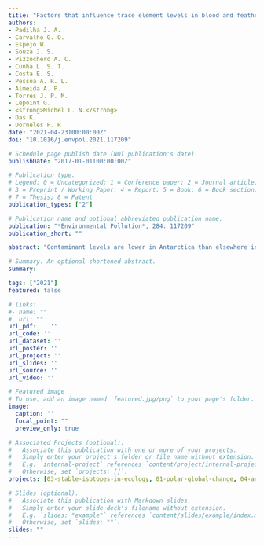 ```yaml
---
title: "Factors that influence trace element levels in blood and feathers of *Pygoscelis* penguins from South Shetland Islands, Antarctica"
authors:
- Padilha J. A.
- Carvalho G. O.
- Espejo W.
- Souza J. S.
- Pizzochero A. C.
- Cunha L. S. T.
- Costa E. S.
- Pessôa A. R. L.
- Almeida A. P.
- Torres J. P. M.
- Lepoint G.
- <strong>Michel L. N.</strong>
- Das K.
- Dorneles P. R
date: "2021-04-23T00:00:00Z"
doi: "10.1016/j.envpol.2021.117209"

# Schedule page publish date (NOT publication's date).
publishDate: "2017-01-01T00:00:00Z"

# Publication type.
# Legend: 0 = Uncategorized; 1 = Conference paper; 2 = Journal article;
# 3 = Preprint / Working Paper; 4 = Report; 5 = Book; 6 = Book section;
# 7 = Thesis; 8 = Patent
publication_types: ["2"]

# Publication name and optional abbreviated publication name.
publication: "*Environmental Pollution*, 284: 117209"
publication_short: ""

abstract: "Contaminant levels are lower in Antarctica than elsewhere in the world because of its low anthropogenic activities. However, the northern region of the Antarctic Peninsula, is close to South America and experiences the greatest anthropogenic pressure in Antarctica. Here, we investigated, in two Antarctic Peninsula islands, intra and interspecific factors that influence the concentrations of 17 trace elements (TEs) in blood and feathers of three penguin species breeding sympatrically in relation to their trophic ecology assessed via a stable isotopic approach (C, N and S). Geographical location, foraging zone (δ13C and δ34S) and diet influences the interspecific difference, and sex and maturity stage diet influence the intraspecific difference of Pygoscelis penguins. Penguins from Livingston showed higher values (mean, ng. g−1, dry weight - dw) of Zn (103), Mn (0.3), and Fe (95) than those from King George Island (Zn: 80, Mn: 1.9, and Fe: 11). Gender-related differences were observed, as males showed significantly higher values (mean, ng. g−1, dw) of Rb (3.4) and δ15N in blood of gentoo, and Ca (1344) in Adélie feathers. Chicks of gentoo and Adélie presented higher Zn, Mg, Ca, and Sr and lower 13C values in blood than adults. The highest concentrations (mean, ng. g−1, dw) of Cd (0.2) and Cu (26), and the lowest δ15N values were found in chinstrap. Geographical, intraspecific (i.e., ontogenetic and gender-related) and interspecific differences in feeding seemed to have influenced TE and stable isotope values in these animals. The TE bioaccumulation by penguins may have also been influenced by natural enrichment in environmental levels of these elements, which seems to be the case for Fe, Zn, and Mn. However, the high level of some of the TEs (Mn, Cd, and Cr) may reflect the increase of local and global human activities."

# Summary. An optional shortened abstract.
summary: 

tags: ["2021"]
featured: false

# links:
#- name: ""
#  url: ""
url_pdf:	''
url_code: ''
url_dataset: ''
url_poster: ''
url_project: ''
url_slides: ''
url_source: ''
url_video: ''

# Featured image
# To use, add an image named `featured.jpg/png` to your page's folder. 
image:
  caption: ''
  focal_point: ""
  preview_only: true

# Associated Projects (optional).
#   Associate this publication with one or more of your projects.
#   Simply enter your project's folder or file name without extension.
#   E.g. `internal-project` references `content/project/internal-project/index.md`.
#   Otherwise, set `projects: []`.
projects: [03-stable-isotopes-in-ecology, 01-polar-global-change, 04-anthropogenic-impacts]

# Slides (optional).
#   Associate this publication with Markdown slides.
#   Simply enter your slide deck's filename without extension.
#   E.g. `slides: "example"` references `content/slides/example/index.md`.
#   Otherwise, set `slides: ""`.
slides: ""
---
```

